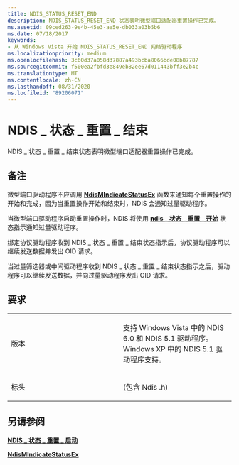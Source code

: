 ```yaml
---
title: NDIS_STATUS_RESET_END
description: NDIS_STATUS_RESET_END 状态表明微型端口适配器重置操作已完成。
ms.assetid: 09ced263-9e4b-45e3-ae5e-db033a03b5b6
ms.date: 07/18/2017
keywords:
- 从 Windows Vista 开始 NDIS_STATUS_RESET_END 网络驱动程序
ms.localizationpriority: medium
ms.openlocfilehash: 3c60d37a058d37887a493bcba8066bde08b87787
ms.sourcegitcommit: f500ea2fbfd3e849eb82ee67d011443bff3e2b4c
ms.translationtype: MT
ms.contentlocale: zh-CN
ms.lasthandoff: 08/31/2020
ms.locfileid: "89206071"
---
```

# <a name="ndis_status_reset_end"></a>NDIS \_ 状态 \_ 重置 \_ 结束


NDIS \_ 状态 \_ 重置 \_ 结束状态表明微型端口适配器重置操作已完成。

<a name="remarks"></a>备注
-------

微型端口驱动程序不应调用 [**NdisMIndicateStatusEx**](/windows-hardware/drivers/ddi/ndis/nf-ndis-ndismindicatestatusex) 函数来通知每个重置操作的开始和完成，因为当重置操作开始和结束时，NDIS 会通知过量驱动程序。

当微型端口驱动程序启动重置操作时，NDIS 将使用 [**ndis \_ 状态 \_ 重置 \_ 开始**](ndis-status-reset-start.md) 状态指示通知过量驱动程序。

绑定协议驱动程序收到 NDIS \_ 状态 \_ 重置 \_ 结束状态指示后，协议驱动程序可以继续发送数据并发出 OID 请求。

当过量筛选器或中间驱动程序收到 NDIS \_ 状态 \_ 重置 \_ 结束状态指示之后，驱动程序可以继续发送数据，并向过量驱动程序发出 OID 请求。

<a name="requirements"></a>要求
------------

<table>
<colgroup>
<col width="50%" />
<col width="50%" />
</colgroup>
<tbody>
<tr class="odd">
<td><p>版本</p></td>
<td><p>支持 Windows Vista 中的 NDIS 6.0 和 NDIS 5.1 驱动程序。 Windows XP 中的 NDIS 5.1 驱动程序支持。</p></td>
</tr>
<tr class="even">
<td><p>标头</p></td>
<td> (包含 Ndis .h) </td>
</tr>
</tbody>
</table>

## <a name="see-also"></a>另请参阅


[**NDIS \_ 状态 \_ 重置 \_ 启动**](ndis-status-reset-start.md)

[**NdisMIndicateStatusEx**](/windows-hardware/drivers/ddi/ndis/nf-ndis-ndismindicatestatusex)

 

